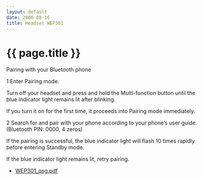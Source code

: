 ```yaml
---
layout: default
date: 2006-08-16
title: Headset WEP301 
---
```


# {{ page.title }}

Pairing with your Bluetooth phone

1 Enter Pairing mode.

Turn off your headset and press and hold the
Multi-function button until the blue indicator light
remains lit after blinking.

If you turn it on for the first time, it proceeds
into Pairing mode immediately.

2 Search for and pair with your phone according to
your phone’s user guide. (Bluetooth PIN: 0000, 4
zeros)

If the pairing is successful, the blue indicator
light will flash 10 times rapidly before entering
Standby mode.

If the blue indicator light remains lit, retry
pairing.


- [WEP301_qsg.pdf][301]

  [301]: ./WEP301_qsg.pdf          "WEP301_qsg.pdf"
